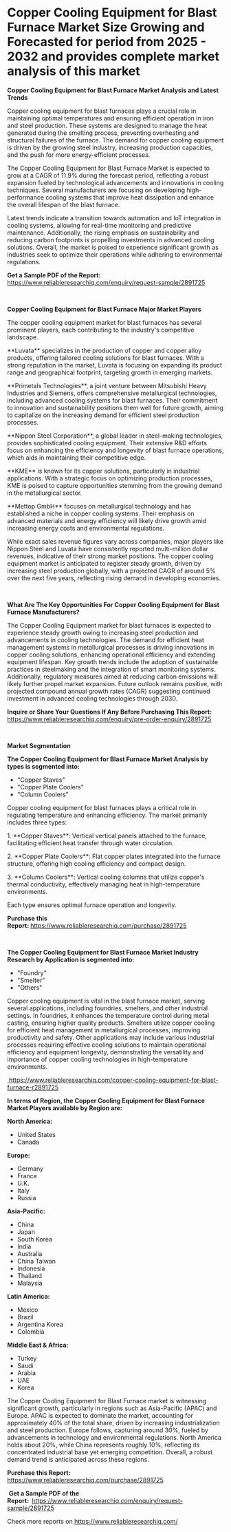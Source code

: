 <p><h1>Copper Cooling Equipment for Blast Furnace Market Size Growing and Forecasted for period from 2025 - 2032 and provides complete market analysis of this market</h1></p><p><strong>Copper Cooling Equipment for Blast Furnace Market Analysis and Latest Trends</strong></p>
<p><p>Copper cooling equipment for blast furnaces plays a crucial role in maintaining optimal temperatures and ensuring efficient operation in iron and steel production. These systems are designed to manage the heat generated during the smelting process, preventing overheating and structural failures of the furnace. The demand for copper cooling equipment is driven by the growing steel industry, increasing production capacities, and the push for more energy-efficient processes.</p><p>The Copper Cooling Equipment for Blast Furnace Market is expected to grow at a CAGR of 11.9% during the forecast period, reflecting a robust expansion fueled by technological advancements and innovations in cooling techniques. Several manufacturers are focusing on developing high-performance cooling systems that improve heat dissipation and enhance the overall lifespan of the blast furnace.</p><p>Latest trends indicate a transition towards automation and IoT integration in cooling systems, allowing for real-time monitoring and predictive maintenance. Additionally, the rising emphasis on sustainability and reducing carbon footprints is propelling investments in advanced cooling solutions. Overall, the market is poised to experience significant growth as industries seek to optimize their operations while adhering to environmental regulations.</p></p>
<p><strong>Get a Sample PDF of the Report:&nbsp;</strong> <a href="https://www.reliableresearchiq.com/enquiry/request-sample/2891725?utm_campaign=3318&utm_medium=2&utm_source=Github&utm_content=ia&utm_term=14032025&utm_id=copper-cooling-equipment-for-blast-furnace">https://www.reliableresearchiq.com/enquiry/request-sample/2891725</a></p>
<p>&nbsp;</p>
<p><strong>Copper Cooling Equipment for Blast Furnace Major Market Players</strong></p>
<p><p>The copper cooling equipment market for blast furnaces has several prominent players, each contributing to the industry's competitive landscape.</p><p>**Luvata** specializes in the production of copper and copper alloy products, offering tailored cooling solutions for blast furnaces. With a strong reputation in the market, Luvata is focusing on expanding its product range and geographical footprint, targeting growth in emerging markets.</p><p>**Primetals Technologies**, a joint venture between Mitsubishi Heavy Industries and Siemens, offers comprehensive metallurgical technologies, including advanced cooling systems for blast furnaces. Their commitment to innovation and sustainability positions them well for future growth, aiming to capitalize on the increasing demand for efficient steel production processes.</p><p>**Nippon Steel Corporation**, a global leader in steel-making technologies, provides sophisticated cooling equipment. Their extensive R&D efforts focus on enhancing the efficiency and longevity of blast furnace operations, which aids in maintaining their competitive edge.</p><p>**KME** is known for its copper solutions, particularly in industrial applications. With a strategic focus on optimizing production processes, KME is poised to capture opportunities stemming from the growing demand in the metallurgical sector.</p><p>**Mettop GmbH** focuses on metallurgical technology and has established a niche in copper cooling systems. Their emphasis on advanced materials and energy efficiency will likely drive growth amid increasing energy costs and environmental regulations.</p><p>While exact sales revenue figures vary across companies, major players like Nippon Steel and Luvata have consistently reported multi-million dollar revenues, indicative of their strong market positions. The copper cooling equipment market is anticipated to register steady growth, driven by increasing steel production globally, with a projected CAGR of around 5% over the next five years, reflecting rising demand in developing economies.</p></p>
<p>&nbsp;</p>
<p><strong>What Are The Key Opportunities For Copper Cooling Equipment for Blast Furnace Manufacturers?</strong></p>
<p><p>The Copper Cooling Equipment market for blast furnaces is expected to experience steady growth owing to increasing steel production and advancements in cooling technologies. The demand for efficient heat management systems in metallurgical processes is driving innovations in copper cooling solutions, enhancing operational efficiency and extending equipment lifespan. Key growth trends include the adoption of sustainable practices in steelmaking and the integration of smart monitoring systems. Additionally, regulatory measures aimed at reducing carbon emissions will likely further propel market expansion. Future outlook remains positive, with projected compound annual growth rates (CAGR) suggesting continued investment in advanced cooling technologies through 2030.</p></p>
<p><strong>Inquire or Share Your Questions If Any Before Purchasing This Report:</strong> <a href="https://www.reliableresearchiq.com/enquiry/pre-order-enquiry/2891725?utm_campaign=3318&utm_medium=2&utm_source=Github&utm_content=ia&utm_term=14032025&utm_id=copper-cooling-equipment-for-blast-furnace">https://www.reliableresearchiq.com/enquiry/pre-order-enquiry/2891725</a></p>
<p>&nbsp;</p>
<p><strong>Market Segmentation</strong></p>
<p><strong>The Copper Cooling Equipment for Blast Furnace Market Analysis by types is segmented into:</strong></p>
<p><ul><li>"Copper Staves"</li><li>"Copper Plate Coolers"</li><li>"Column Coolers"</li></ul></p>
<p><p>Copper cooling equipment for blast furnaces plays a critical role in regulating temperature and enhancing efficiency. The market primarily includes three types: </p><p>1. **Copper Staves**: Vertical vertical panels attached to the furnace, facilitating efficient heat transfer through water circulation.</p><p>  </p><p>2. **Copper Plate Coolers**: Flat copper plates integrated into the furnace structure, offering high cooling efficiency and compact design.</p><p>3. **Column Coolers**: Vertical cooling columns that utilize copper's thermal conductivity, effectively managing heat in high-temperature environments. </p><p>Each type ensures optimal furnace operation and longevity.</p></p>
<p><strong>Purchase this Report:&nbsp;</strong><a href="https://www.reliableresearchiq.com/purchase/2891725?utm_campaign=3318&utm_medium=2&utm_source=Github&utm_content=ia&utm_term=14032025&utm_id=copper-cooling-equipment-for-blast-furnace">https://www.reliableresearchiq.com/purchase/2891725</a></p>
<p>&nbsp;</p>
<p><strong>The Copper Cooling Equipment for Blast Furnace Market Industry Research by Application is segmented into:</strong></p>
<p><ul><li>"Foundry"</li><li>"Smelter"</li><li>"Others"</li></ul></p>
<p><p>Copper cooling equipment is vital in the blast furnace market, serving several applications, including foundries, smelters, and other industrial settings. In foundries, it enhances the temperature control during metal casting, ensuring higher quality products. Smelters utilize copper cooling for efficient heat management in metallurgical processes, improving productivity and safety. Other applications may include various industrial processes requiring effective cooling solutions to maintain operational efficiency and equipment longevity, demonstrating the versatility and importance of copper cooling technologies in high-temperature environments.</p></p>
<p><a href="https://www.reliableresearchiq.com/copper-cooling-equipment-for-blast-furnace-r2891725?utm_campaign=3318&utm_medium=2&utm_source=Github&utm_content=ia&utm_term=14032025&utm_id=copper-cooling-equipment-for-blast-furnace">&nbsp;https://www.reliableresearchiq.com/copper-cooling-equipment-for-blast-furnace-r2891725</a></p>
<p><strong>In terms of Region, the Copper Cooling Equipment for Blast Furnace Market Players available by Region are:</strong></p>
<p>
    <p> <strong> North America: </strong>
        <ul>
            <li>United States</li>
            <li>Canada</li>
        </ul>
        </p> 
    <p> <strong> Europe: </strong>
        <ul>
            <li>Germany</li>
            <li>France</li>
            <li>U.K.</li>
            <li>Italy</li>
            <li>Russia</li>
        </ul>
        </p> 
    <p> <strong> Asia-Pacific: </strong>
        <ul>
            <li>China</li>
            <li>Japan</li>
            <li>South Korea</li>
            <li>India</li>
            <li>Australia</li>
            <li>China Taiwan</li>
            <li>Indonesia</li>
            <li>Thailand</li>
            <li>Malaysia</li>
        </ul>
        </p> 
    <p> <strong> Latin America: </strong>
        <ul>
            <li>Mexico</li>
            <li>Brazil</li>
            <li>Argentina Korea</li>
            <li>Colombia</li>
        </ul>
        </p> 
    <p> <strong> Middle East & Africa: </strong>
        <ul>
            <li>Turkey</li>
            <li>Saudi</li>
            <li>Arabia</li>
            <li>UAE</li>
            <li>Korea</li>
        </ul>
    </p>
    </p>
<p><p>The Copper Cooling Equipment for Blast Furnace market is witnessing significant growth, particularly in regions such as Asia-Pacific (APAC) and Europe. APAC is expected to dominate the market, accounting for approximately 40% of the total share, driven by increasing industrialization and steel production. Europe follows, capturing around 30%, fueled by advancements in technology and environmental regulations. North America holds about 20%, while China represents roughly 10%, reflecting its concentrated industrial base yet emerging competition. Overall, a robust demand trend is anticipated across these regions.</p></p>
<p><strong>Purchase this Report: </strong><a href="https://www.reliableresearchiq.com/purchase/2891725?utm_campaign=3318&utm_medium=2&utm_source=Github&utm_content=ia&utm_term=14032025&utm_id=copper-cooling-equipment-for-blast-furnace">https://www.reliableresearchiq.com/purchase/2891725</a></p>
<p>&nbsp;<strong>Get a Sample PDF of the Report:&nbsp;&nbsp;</strong><a href="https://www.reliableresearchiq.com/enquiry/request-sample/2891725?utm_campaign=3318&utm_medium=2&utm_source=Github&utm_content=ia&utm_term=14032025&utm_id=copper-cooling-equipment-for-blast-furnace">https://www.reliableresearchiq.com/enquiry/request-sample/2891725</a></p>
<p><strong></strong></p>
<p>Check more reports on <a href="https://www.reliableresearchiq.com/?utm_campaign=3318&utm_medium=2&utm_source=Github&utm_content=ia&utm_term=14032025&utm_id=copper-cooling-equipment-for-blast-furnace">https://www.reliableresearchiq.com/</a></p>
